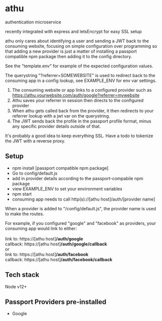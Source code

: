 # athu
authentication microservice

recently integrated with express and letsEncrypt for easy SSL setup

athu only cares about identifying a user and sending a JWT back to the consuming website, focusing on simple configuration over programming so that adding a new provider is just a matter of
installing a passport compatible npm package then adding it to the config directory.

See the "template.env" for example of the expected configuration values.

The querystring "?referrer=SOMEWEBSITE" is used to redirect back to the consuming app in a config lookup, see EXAMPLE_ENV for env var settings.

1. The consuming website or app links to a configured provider such as https://athu.yourwebsite.com/auth/google?referrer=mywebsite
2. Athu saves your referrer in session then directs to the configured provider
3. When athu gets called back from the provider, it then redirects to your referrer lookup with a jwt var on the querystring.
4. The JWT sends back the profile in the passport profile format, minus any specific provider details outside of that.

It's probably a good idea to keep everything SSL.
Have a todo to tokenize the JWT with a reverse proxy.

## Setup

- npm install [passport compatible npm package]
- Go to config/default.js
- add in provider details according to the passport-compabile npm package
- view EXAMPLE_ENV to set your environment variables
- npm start
- consuming app needs to call http(s)://[athu host]/auth/[provider name]

When a provider is added to "/config/default.js", the provider name is used to make the routes.

For example, if you configured "google" and "facebook" as providers, your consuming app would link to either:<br><br>
link to: https://[athu host]**/auth/google**<br>
callback: https://[athu host]**/auth/google/callback**<br>
or<br>
link to: https://[athu host]**/auth/facebook**<br>
callback: https://[athu host]**/auth/facebook/callback**

##

## Tech stack
Node v12+

## Passport Providers pre-installed

* Google
